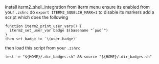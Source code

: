 install iterm2_shell_integration from iterm menu
ensure its enabled from your `.zshrc`
do `export ITERM2_SQUELCH_MARK=1` to disable its markers
add a script which does the following
```
function iterm2_print_user_vars() {
  iterm2_set_user_var badge $(basename "`pwd`")
}
then set badge to `\(user.badge)`
```
then load this script  from your `.zshrc`

```
test -e "${HOME}/.dir_badges.sh" && source "${HOME}/.dir_badges.sh"
``` 